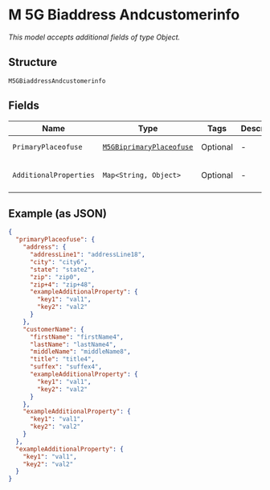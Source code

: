 
# M 5G Biaddress Andcustomerinfo

*This model accepts additional fields of type Object.*

## Structure

`M5GBiaddressAndcustomerinfo`

## Fields

| Name | Type | Tags | Description | Getter | Setter |
|  --- | --- | --- | --- | --- | --- |
| `PrimaryPlaceofuse` | [`M5GBiprimaryPlaceofuse`](../../doc/models/m-5g-biprimary-placeofuse.md) | Optional | - | M5GBiprimaryPlaceofuse getPrimaryPlaceofuse() | setPrimaryPlaceofuse(M5GBiprimaryPlaceofuse primaryPlaceofuse) |
| `AdditionalProperties` | `Map<String, Object>` | Optional | - | Object getAdditionalProperty(String key) | additionalProperty(String key, Object value) |

## Example (as JSON)

```json
{
  "primaryPlaceofuse": {
    "address": {
      "addressLine1": "addressLine18",
      "city": "city6",
      "state": "state2",
      "zip": "zip0",
      "zip+4": "zip+48",
      "exampleAdditionalProperty": {
        "key1": "val1",
        "key2": "val2"
      }
    },
    "customerName": {
      "firstName": "firstName4",
      "lastName": "lastName4",
      "middleName": "middleName8",
      "title": "title4",
      "suffex": "suffex4",
      "exampleAdditionalProperty": {
        "key1": "val1",
        "key2": "val2"
      }
    },
    "exampleAdditionalProperty": {
      "key1": "val1",
      "key2": "val2"
    }
  },
  "exampleAdditionalProperty": {
    "key1": "val1",
    "key2": "val2"
  }
}
```

